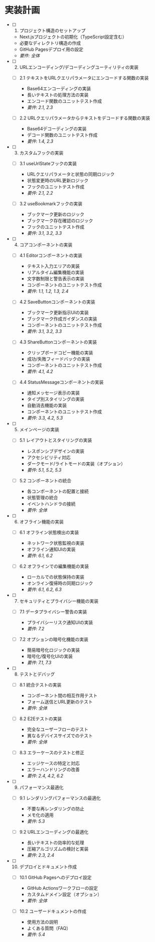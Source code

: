 # 実装計画

- [ ] 1. プロジェクト構造のセットアップ
  - Next.jsプロジェクトの初期化（TypeScript設定含む）
  - 必要なディレクトリ構造の作成
  - GitHub Pagesデプロイ用の設定
  - _要件: 全体_

- [ ] 2. URLエンコーディング/デコーディングユーティリティの実装
  - [ ] 2.1 テキストをURLクエリパラメータにエンコードする関数の実装
    - Base64エンコーディングの実装
    - 長いテキストの処理方法の実装
    - エンコード関数のユニットテスト作成
    - _要件: 2.1, 2.3_
  
  - [ ] 2.2 URLクエリパラメータからテキストをデコードする関数の実装
    - Base64デコーディングの実装
    - デコード関数のユニットテスト作成
    - _要件: 1.4, 2.3_

- [ ] 3. カスタムフックの実装
  - [ ] 3.1 useUrlStateフックの実装
    - URLクエリパラメータと状態の同期ロジック
    - 状態変更時のURL更新ロジック
    - フックのユニットテスト作成
    - _要件: 2.1, 2.2_
  
  - [ ] 3.2 useBookmarkフックの実装
    - ブックマーク更新のロジック
    - ブックマーク存在確認のロジック
    - フックのユニットテスト作成
    - _要件: 3.1, 3.2, 3.3_

- [ ] 4. コアコンポーネントの実装
  - [ ] 4.1 Editorコンポーネントの実装
    - テキスト入力エリアの実装
    - リアルタイム編集機能の実装
    - 文字数制限と警告表示の実装
    - コンポーネントのユニットテスト作成
    - _要件: 1.1, 1.2, 1.3, 2.4_
  
  - [ ] 4.2 SaveButtonコンポーネントの実装
    - ブックマーク更新指示UIの実装
    - ブックマーク作成ガイダンスの実装
    - コンポーネントのユニットテスト作成
    - _要件: 3.1, 3.2, 3.3_
  
  - [ ] 4.3 ShareButtonコンポーネントの実装
    - クリップボードコピー機能の実装
    - 成功/失敗フィードバックの実装
    - コンポーネントのユニットテスト作成
    - _要件: 4.1, 4.2_
  
  - [ ] 4.4 StatusMessageコンポーネントの実装
    - 通知メッセージ表示の実装
    - タイプ別スタイリングの実装
    - 自動消去機能の実装
    - コンポーネントのユニットテスト作成
    - _要件: 3.3, 4.2, 5.3_

- [ ] 5. メインページの実装
  - [ ] 5.1 レイアウトとスタイリングの実装
    - レスポンシブデザインの実装
    - アクセシビリティ対応
    - ダークモード/ライトモードの実装（オプション）
    - _要件: 5.1, 5.2, 5.3_
  
  - [ ] 5.2 コンポーネントの統合
    - 各コンポーネントの配置と接続
    - 状態管理の統合
    - イベントハンドラの接続
    - _要件: 全体_

- [ ] 6. オフライン機能の実装
  - [ ] 6.1 オフライン状態検出の実装
    - ネットワーク状態監視の実装
    - オフライン通知UIの実装
    - _要件: 6.1, 6.2_
  
  - [ ] 6.2 オフラインでの編集機能の実装
    - ローカルでの状態保持の実装
    - オンライン復帰時の同期ロジック
    - _要件: 6.1, 6.2, 6.3_

- [ ] 7. セキュリティとプライバシー機能の実装
  - [ ] 7.1 データプライバシー警告の実装
    - プライバシーリスク通知UIの実装
    - _要件: 7.2_
  
  - [ ] 7.2 オプションの暗号化機能の実装
    - 簡易暗号化ロジックの実装
    - 暗号化/復号化UIの実装
    - _要件: 7.1, 7.3_

- [ ] 8. テストとデバッグ
  - [ ] 8.1 統合テストの実装
    - コンポーネント間の相互作用テスト
    - フォーム送信とURL更新のテスト
    - _要件: 全体_
  
  - [ ] 8.2 E2Eテストの実装
    - 完全なユーザーフローのテスト
    - 異なるデバイスサイズでのテスト
    - _要件: 全体_
  
  - [ ] 8.3 エラーケースのテストと修正
    - エッジケースの特定と対応
    - エラーハンドリングの改善
    - _要件: 2.4, 4.2, 6.2_

- [ ] 9. パフォーマンス最適化
  - [ ] 9.1 レンダリングパフォーマンスの最適化
    - 不要な再レンダリングの防止
    - メモ化の適用
    - _要件: 5.3_
  
  - [ ] 9.2 URLエンコーディングの最適化
    - 長いテキストの効率的な処理
    - 圧縮アルゴリズムの検討と実装
    - _要件: 2.3, 2.4_

- [ ] 10. デプロイとドキュメント作成
  - [ ] 10.1 GitHub Pagesへのデプロイ設定
    - GitHub Actionsワークフローの設定
    - カスタムドメイン設定（オプション）
    - _要件: 全体_
  
  - [ ] 10.2 ユーザードキュメントの作成
    - 使用方法の説明
    - よくある質問（FAQ）
    - _要件: 5.4_